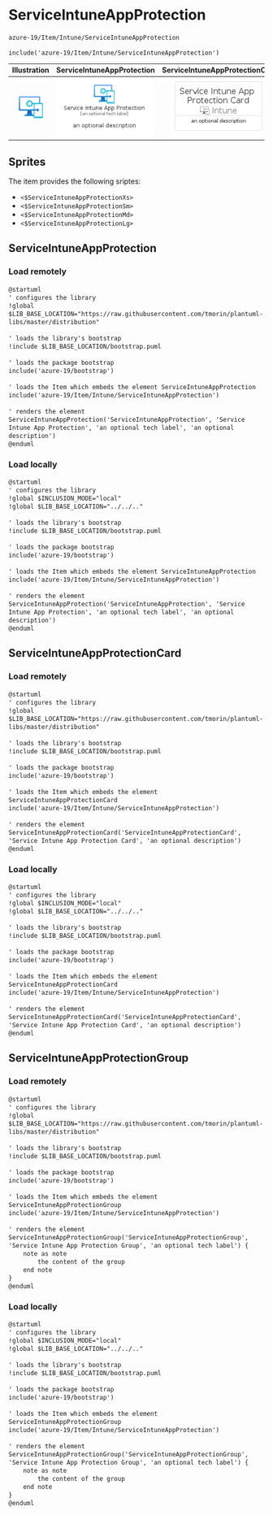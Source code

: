 # ServiceIntuneAppProtection


```text
azure-19/Item/Intune/ServiceIntuneAppProtection
```

```text
include('azure-19/Item/Intune/ServiceIntuneAppProtection')
```



| Illustration | ServiceIntuneAppProtection | ServiceIntuneAppProtectionCard | ServiceIntuneAppProtectionGroup |
| :---: | :---: | :---: | :---: |
| ![illustration for Illustration](../../../azure-19/Item/Intune/ServiceIntuneAppProtection.png) | ![illustration for ServiceIntuneAppProtection](../../../azure-19/Item/Intune/ServiceIntuneAppProtection.Local.png) | ![illustration for ServiceIntuneAppProtectionCard](../../../azure-19/Item/Intune/ServiceIntuneAppProtectionCard.Local.png) | ![illustration for ServiceIntuneAppProtectionGroup](../../../azure-19/Item/Intune/ServiceIntuneAppProtectionGroup.Local.png) |



## Sprites
The item provides the following sriptes:

- `<$ServiceIntuneAppProtectionXs>`
- `<$ServiceIntuneAppProtectionSm>`
- `<$ServiceIntuneAppProtectionMd>`
- `<$ServiceIntuneAppProtectionLg>`





## ServiceIntuneAppProtection

### Load remotely
```plantuml
@startuml
' configures the library
!global $LIB_BASE_LOCATION="https://raw.githubusercontent.com/tmorin/plantuml-libs/master/distribution"

' loads the library's bootstrap
!include $LIB_BASE_LOCATION/bootstrap.puml

' loads the package bootstrap
include('azure-19/bootstrap')

' loads the Item which embeds the element ServiceIntuneAppProtection
include('azure-19/Item/Intune/ServiceIntuneAppProtection')

' renders the element
ServiceIntuneAppProtection('ServiceIntuneAppProtection', 'Service Intune App Protection', 'an optional tech label', 'an optional description')
@enduml
```

### Load locally
```plantuml
@startuml
' configures the library
!global $INCLUSION_MODE="local"
!global $LIB_BASE_LOCATION="../../.."

' loads the library's bootstrap
!include $LIB_BASE_LOCATION/bootstrap.puml

' loads the package bootstrap
include('azure-19/bootstrap')

' loads the Item which embeds the element ServiceIntuneAppProtection
include('azure-19/Item/Intune/ServiceIntuneAppProtection')

' renders the element
ServiceIntuneAppProtection('ServiceIntuneAppProtection', 'Service Intune App Protection', 'an optional tech label', 'an optional description')
@enduml
```

## ServiceIntuneAppProtectionCard

### Load remotely
```plantuml
@startuml
' configures the library
!global $LIB_BASE_LOCATION="https://raw.githubusercontent.com/tmorin/plantuml-libs/master/distribution"

' loads the library's bootstrap
!include $LIB_BASE_LOCATION/bootstrap.puml

' loads the package bootstrap
include('azure-19/bootstrap')

' loads the Item which embeds the element ServiceIntuneAppProtectionCard
include('azure-19/Item/Intune/ServiceIntuneAppProtection')

' renders the element
ServiceIntuneAppProtectionCard('ServiceIntuneAppProtectionCard', 'Service Intune App Protection Card', 'an optional description')
@enduml
```

### Load locally
```plantuml
@startuml
' configures the library
!global $INCLUSION_MODE="local"
!global $LIB_BASE_LOCATION="../../.."

' loads the library's bootstrap
!include $LIB_BASE_LOCATION/bootstrap.puml

' loads the package bootstrap
include('azure-19/bootstrap')

' loads the Item which embeds the element ServiceIntuneAppProtectionCard
include('azure-19/Item/Intune/ServiceIntuneAppProtection')

' renders the element
ServiceIntuneAppProtectionCard('ServiceIntuneAppProtectionCard', 'Service Intune App Protection Card', 'an optional description')
@enduml
```

## ServiceIntuneAppProtectionGroup

### Load remotely
```plantuml
@startuml
' configures the library
!global $LIB_BASE_LOCATION="https://raw.githubusercontent.com/tmorin/plantuml-libs/master/distribution"

' loads the library's bootstrap
!include $LIB_BASE_LOCATION/bootstrap.puml

' loads the package bootstrap
include('azure-19/bootstrap')

' loads the Item which embeds the element ServiceIntuneAppProtectionGroup
include('azure-19/Item/Intune/ServiceIntuneAppProtection')

' renders the element
ServiceIntuneAppProtectionGroup('ServiceIntuneAppProtectionGroup', 'Service Intune App Protection Group', 'an optional tech label') {
    note as note
        the content of the group
    end note
}
@enduml
```

### Load locally
```plantuml
@startuml
' configures the library
!global $INCLUSION_MODE="local"
!global $LIB_BASE_LOCATION="../../.."

' loads the library's bootstrap
!include $LIB_BASE_LOCATION/bootstrap.puml

' loads the package bootstrap
include('azure-19/bootstrap')

' loads the Item which embeds the element ServiceIntuneAppProtectionGroup
include('azure-19/Item/Intune/ServiceIntuneAppProtection')

' renders the element
ServiceIntuneAppProtectionGroup('ServiceIntuneAppProtectionGroup', 'Service Intune App Protection Group', 'an optional tech label') {
    note as note
        the content of the group
    end note
}
@enduml
```


